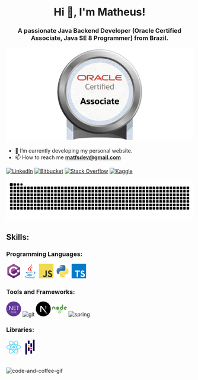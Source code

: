 <!-- Presentation -->
<h1 align="center">Hi 👋, I'm Matheus!</h1>
<h3 align="center">A passionate Java Backend Developer (Oracle Certified Associate, Java SE 8 Programmer) from Brazil.</h3>

[![OCA Java SE 8 Programmer](https://raw.githubusercontent.com/matheuslopesb/matheuslopesb/master/assets/OCAJavaSE8ProgrammerBadge.jpg)](https://catalog-education.oracle.com/ords/certview/sharebadge?id=99937D5F61FD8703E81E457CB0432D9CA440B07D1FD1C0DB7585AB1E3118FE23)

- 🌱 I’m currently developing my personal website.
- 📫 How to reach me **matfsdev@gmail.com**

<!-- Stats -->
[![LinkedIn](https://img.shields.io/static/v1?message=LinkedIn&logo=linkedin&label=&color=0077B5&logoColor=white&labelColor=&style=for-the-badge)](https://www.linkedin.com/in/matheuslopesbrito)
[![Bitbucket](https://img.shields.io/badge/Bitbucket-0747a6?style=for-the-badge&logo=bitbucket&logoColor=white)](https://bitbucket.org/matheuslbrito)
[![Stack Overflow](https://img.shields.io/static/v1?message=Stackoverflow&logo=stackoverflow&label=&color=FE7A16&logoColor=white&labelColor=&style=for-the-badge)](https://stackoverflow.com/users/25107370/matheus-lopes-brito)
[![Kaggle](https://img.shields.io/badge/Kaggle-20BEFF?style=for-the-badge&logo=Kaggle&logoColor=white)](https://www.kaggle.com/matheuslopesbrito)

<!-- <div align="left">
  <img src="https://github-readme-stats.vercel.app/api?username=matheuslopesb&hide_title=false&hide_rank=false&show_icons=true&include_all_commits=true&count_private=true&disable_animations=false&theme=dracula&locale=en&hide_border=false&order=1" height="150" alt="stats graph"  />
  <img src="https://github-readme-stats.vercel.app/api/top-langs?username=matheuslopesb&locale=en&hide_title=false&layout=compact&card_width=320&langs_count=5&theme=dracula&hide_border=false&order=2" height="150" alt="languages graph"  />
</div> -->

<!-- Commit Snake -->
<img src="https://raw.githubusercontent.com/matheuslopesb/matheuslopesb/output/snake.svg" alt="Snake animation" />

<!-- Skills -->
## Skills:
<div align="left">
  <h3>Programming Languages:</h3>
  <img src="https://raw.githubusercontent.com/devicons/devicon/master/icons/csharp/csharp-original.svg" alt="csharp" width="40" height="40"/> 
  <img src="https://raw.githubusercontent.com/devicons/devicon/master/icons/java/java-original.svg" alt="java" width="40" height="40"/> 
  <img src="https://raw.githubusercontent.com/devicons/devicon/master/icons/javascript/javascript-original.svg" alt="javascript" width="40" height="40"/> 
  <img src="https://raw.githubusercontent.com/devicons/devicon/master/icons/python/python-original.svg" alt="python" width="40" height="40"/> 
  <img src="https://raw.githubusercontent.com/devicons/devicon/master/icons/typescript/typescript-original.svg" alt="typescript" width="40" height="40"/> 
  
  <h3>Tools and Frameworks:</h3>
  <img src="https://raw.githubusercontent.com/devicons/devicon/master/icons/dotnetcore/dotnetcore-original.svg" alt="dotnetcore" width="40" height="40"/> 
  <img src="https://www.vectorlogo.zone/logos/git-scm/git-scm-icon.svg" alt="git" width="40" height="40"/> 
  <img src="https://raw.githubusercontent.com/devicons/devicon/master/icons/nextjs/nextjs-original.svg" alt="nextjs" width="40" height="40"/> 
  <img src="https://raw.githubusercontent.com/devicons/devicon/master/icons/nodejs/nodejs-plain-wordmark.svg" alt="nodejs" width="40" height="40"/> 
  <img src="https://www.vectorlogo.zone/logos/springio/springio-icon.svg" alt="spring" width="40" height="40"/> 
  
  <h3>Libraries:</h3>
  <img src="https://raw.githubusercontent.com/devicons/devicon/master/icons/react/react-original.svg" alt="react" width="40" height="40"/> 
  <img src="https://raw.githubusercontent.com/devicons/devicon/2ae2a900d2f041da66e950e4d48052658d850630/icons/pandas/pandas-original.svg" alt="pandas" width="40" height="40"/> 
<div>

<br/>

<!-- Code and Coffee Gif -->
<p align="left">
  <img align="center" src="https://raw.githubusercontent.com/matheuslopesb/matheuslopesb/master/assets/code-and-coffee.gif" alt="code-and-coffee-gif"/>
</p>

